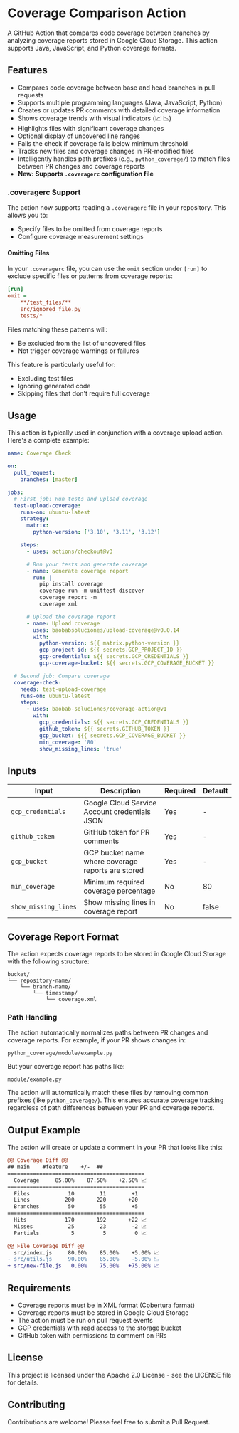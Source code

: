 # Coverage Comparison Action

A GitHub Action that compares code coverage between branches by analyzing coverage reports stored in Google Cloud Storage. This action supports Java, JavaScript, and Python coverage formats.

## Features

- Compares code coverage between base and head branches in pull requests
- Supports multiple programming languages (Java, JavaScript, Python)
- Creates or updates PR comments with detailed coverage information
- Shows coverage trends with visual indicators (📈 📉)
- Highlights files with significant coverage changes
- Optional display of uncovered line ranges
- Fails the check if coverage falls below minimum threshold
- Tracks new files and coverage changes in PR-modified files
- Intelligently handles path prefixes (e.g., `python_coverage/`) to match files between PR changes and coverage reports
- **New: Supports `.coveragerc` configuration file**

### .coveragerc Support

The action now supports reading a `.coveragerc` file in your repository. This allows you to:

- Specify files to be omitted from coverage reports
- Configure coverage measurement settings

#### Omitting Files

In your `.coveragerc` file, you can use the `omit` section under `[run]` to exclude specific files or patterns from coverage reports:

```ini
[run]
omit =
    **/test_files/**
    src/ignored_file.py
    tests/*
```

Files matching these patterns will:

- Be excluded from the list of uncovered files
- Not trigger coverage warnings or failures

This feature is particularly useful for:

- Excluding test files
- Ignoring generated code
- Skipping files that don't require full coverage

## Usage

This action is typically used in conjunction with a coverage upload action. Here's a complete example:

```yaml
name: Coverage Check

on:
  pull_request:
    branches: [master]

jobs:
  # First job: Run tests and upload coverage
  test-upload-coverage:
    runs-on: ubuntu-latest
    strategy:
      matrix:
        python-version: ['3.10', '3.11', '3.12']

    steps:
      - uses: actions/checkout@v3

      # Run your tests and generate coverage
      - name: Generate coverage report
        run: |
          pip install coverage
          coverage run -m unittest discover
          coverage report -m
          coverage xml

      # Upload the coverage report
      - name: Upload coverage
        uses: baobabsoluciones/upload-coverage@v0.0.14
        with:
          python-version: ${{ matrix.python-version }}
          gcp-project-id: ${{ secrets.GCP_PROJECT_ID }}
          gcp-credentials: ${{ secrets.GCP_CREDENTIALS }}
          gcp-coverage-bucket: ${{ secrets.GCP_COVERAGE_BUCKET }}

  # Second job: Compare coverage
  coverage-check:
    needs: test-upload-coverage
    runs-on: ubuntu-latest
    steps:
      - uses: baobab-soluciones/coverage-action@v1
        with:
          gcp_credentials: ${{ secrets.GCP_CREDENTIALS }}
          github_token: ${{ secrets.GITHUB_TOKEN }}
          gcp_bucket: ${{ secrets.GCP_COVERAGE_BUCKET }}
          min_coverage: '80'
          show_missing_lines: 'true'
```

## Inputs

| Input                | Description                                       | Required | Default |
| -------------------- | ------------------------------------------------- | -------- | ------- |
| `gcp_credentials`    | Google Cloud Service Account credentials JSON     | Yes      | -       |
| `github_token`       | GitHub token for PR comments                      | Yes      | -       |
| `gcp_bucket`         | GCP bucket name where coverage reports are stored | Yes      | -       |
| `min_coverage`       | Minimum required coverage percentage              | No       | 80      |
| `show_missing_lines` | Show missing lines in coverage report             | No       | false   |

## Coverage Report Format

The action expects coverage reports to be stored in Google Cloud Storage with the following structure:

```
bucket/
└── repository-name/
    └── branch-name/
        └── timestamp/
            └── coverage.xml
```

### Path Handling

The action automatically normalizes paths between PR changes and coverage reports. For example, if your PR shows changes in:

```
python_coverage/module/example.py
```

But your coverage report has paths like:

```
module/example.py
```

The action will automatically match these files by removing common prefixes (like `python_coverage/`). This ensures accurate coverage tracking regardless of path differences between your PR and coverage reports.

## Output Example

The action will create or update a comment in your PR that looks like this:

```diff
@@ Coverage Diff @@
## main    #feature    +/-  ##
===========================================
  Coverage     85.00%    87.50%    +2.50% 📈
===========================================
  Files            10        11        +1
  Lines           200       220       +20
  Branches         50        55        +5
===========================================
  Hits            170       192       +22 📈
  Misses           25        23        -2 📈
  Partials          5         5         0 📈

@@ File Coverage Diff @@
  src/index.js     80.00%    85.00%    +5.00% 📈
- src/utils.js     90.00%    85.00%    -5.00% 📉
+ src/new-file.js   0.00%    75.00%   +75.00% 📈
```

## Requirements

- Coverage reports must be in XML format (Cobertura format)
- Coverage reports must be stored in Google Cloud Storage
- The action must be run on pull request events
- GCP credentials with read access to the storage bucket
- GitHub token with permissions to comment on PRs

## License

This project is licensed under the Apache 2.0 License - see the LICENSE file for details.

## Contributing

Contributions are welcome! Please feel free to submit a Pull Request.
